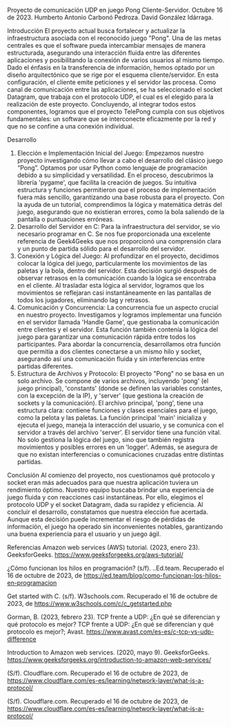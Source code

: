 Proyecto de comunicación UDP en juego Pong Cliente-Servidor.
Octubre 16 de 2023.
Humberto Antonio Carbonó Pedroza.
David González Idárraga.

Introducción
El proyecto actual busca fortalecer y actualizar la infraestructura asociada con el reconocido juego "Pong". Una de las metas centrales es que el software pueda intercambiar mensajes de manera estructurada, asegurando una interacción fluida entre las diferentes aplicaciones y posibilitando la conexión de varios usuarios al mismo tiempo.
Dado el énfasis en la transferencia de información, hemos optado por un diseño arquitectónico que se rige por el esquema cliente/servidor. En esta configuración, el cliente emite peticiones y el servidor las procesa. Como canal de comunicación entre las aplicaciones, se ha seleccionado el socket Datagram, que trabaja con el protocolo UDP, el cual es el elegido para la realización de este proyecto.
Concluyendo, al integrar todos estos componentes, logramos que el proyecto TelePong cumpla con sus objetivos fundamentales: un software que se interconecte eficazmente por la red y que no se confine a una conexión individual.

Desarrollo
1. Elección e Implementación Inicial del Juego: Empezamos nuestro proyecto investigando cómo llevar a cabo el desarrollo del clásico juego “Pong”. Optamos por usar Python como lenguaje de programación debido a su simplicidad y versatilidad. En el proceso, descubrimos la librería 'pygame', que facilita la creación de juegos. Su intuitiva estructura y funciones permitieron que el proceso de implementación fuera más sencillo, garantizando una base robusta para el proyecto. Con la ayuda de un tutorial, comprendimos la lógica y matemática detrás del juego, asegurando que no existieran errores, como la bola saliendo de la pantalla o puntuaciones erróneas.
2. Desarrollo del Servidor en C: Para la infraestructura del servidor, se vio necesario programar en C. Se nos fue proporcionada una excelente referencia de Geek4Geeks que nos proporcionó una comprensión clara y un punto de partida sólido para el desarrollo del servidor.
3. Conexión y Lógica del Juego: Al profundizar en el proyecto, decidimos colocar la lógica del juego, particularmente los movimientos de las paletas y la bola, dentro del servidor. Esta decisión surgió después de observar retrasos en la comunicación cuando la lógica se encontraba en el cliente. Al trasladar esta lógica al servidor, logramos que los movimientos se reflejaran casi instantáneamente en las pantallas de todos los jugadores, eliminando lag y retrasos.
4. Comunicación y Concurrencia: La concurrencia fue un aspecto crucial en nuestro proyecto. Investigamos y logramos implementar una función en el servidor llamada 'Handle Game', que gestionaba la comunicación entre clientes y el servidor. Esta función también contenía la lógica del juego para garantizar una comunicación rápida entre todos los participantes. Para abordar la concurrencia, desarrollamos otra función que permitía a dos clientes conectarse a un mismo hilo y socket, asegurando así una comunicación fluida y sin interferencias entre partidas diferentes.
5. Estructura de Archivos y Protocolo: El proyecto "Pong" no se basa en un solo archivo. Se compone de varios archivos, incluyendo 'pong' (el juego principal), 'constants' (donde se definen las variables constantes, con la excepción de la IP), y 'server' (que gestiona la creación de sockets y la comunicación). El archivo principal, 'pong', tiene una estructura clara: contiene funciones y clases esenciales para el juego, como la pelota y las paletas. La función principal 'main' inicializa y ejecuta el juego, maneja la interacción del usuario, y se comunica con el servidor a través del archivo 'server'.
El servidor tiene una función vital. No solo gestiona la lógica del juego, sino que también registra movimientos y posibles errores en un 'logger'. Además, se asegura de que no existan interferencias o comunicaciones cruzadas entre distintas partidas.

Conclusión 
Al comienzo del proyecto, nos cuestionamos qué protocolo y socket eran más adecuados para que nuestra aplicación tuviera un rendimiento óptimo. Nuestro equipo buscaba brindar una experiencia de juego fluida y con reacciones casi instantáneas. Por ello, elegimos el protocolo UDP y el socket Datagram, dada su rapidez y eficiencia. Al concluir el desarrollo, constatamos que nuestra elección fue acertada. Aunque esta decisión puede incrementar el riesgo de pérdidas de información, el juego ha operado sin inconvenientes notables, garantizando una buena experiencia para el usuario y un juego ágil.

Referencias 
Amazon web services (AWS) tutorial. (2023, enero 23). GeeksforGeeks. https://www.geeksforgeeks.org/aws-tutorial/

¿Cómo funcionan los hilos en programación? (s/f). ..Ed.team. Recuperado el 16 de octubre de 2023, de https://ed.team/blog/como-funcionan-los-hilos-en-programacion

Get started with C. (s/f). W3schools.com. Recuperado el 16 de octubre de 2023, de https://www.w3schools.com/c/c_getstarted.php

Gorman, B. (2023, febrero 23). TCP frente a UDP: ¿En qué se diferencian y qué protocolo es mejor? TCP frente a UDP: ¿En qué se diferencian y qué protocolo es mejor?; Avast. https://www.avast.com/es-es/c-tcp-vs-udp-difference

Introduction to Amazon web services. (2020, mayo 9). GeeksforGeeks. https://www.geeksforgeeks.org/introduction-to-amazon-web-services/

(S/f). Cloudflare.com. Recuperado el 16 de octubre de 2023, de https://www.cloudflare.com/es-es/learning/network-layer/what-is-a-protocol/

(S/f). Cloudflare.com. Recuperado el 16 de octubre de 2023, de https://www.cloudflare.com/es-es/learning/network-layer/what-is-a-protocol/

